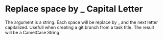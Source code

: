 # Replace space by _ Capital Letter

The argument is a string. Each space will be replace by _ and the next letter capitalized. Usefull when creating a git branch from a task title. The result will be a CamelCase String